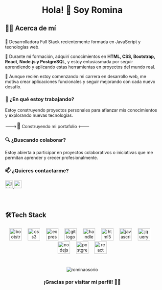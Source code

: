 ###

<h1 align="center">Hola! 👋 Soy Romina</h1>

###

<h2 align="left">👩‍💻  Acerca de mí </h2>

###
<div align="left">
<p>🌟 Desarrolladora Full Stack recientemente formada en JavaScript y tecnologías web.</p>
<p>🚀 Durante mi formación, adquirí conocimientos en <strong>HTML, CSS, Bootstrap, React, Node.js y PostgreSQL</strong>, y estoy entusiasmada por seguir aprendiendo y aplicando estas herramientas en proyectos del mundo real. </p>

<p>🎯 Aunque recién estoy comenzando mi carrera en desarrollo web, me motiva crear aplicaciones funcionales y seguir mejorando con cada nuevo desafío. </p>
<h3>🌱 ¿En qué estoy trabajando?</h3>
<p> Estoy construyendo proyectos personales para afianzar mis conocimientos y explorando nuevas tecnologías. </p>
<p >---><span style="font-size: 20px;">🤫</span> Construyendo mi portafolio <---</p>
<h3>🔍 ¿Buscando colaborar? </h3>
<p>Estoy abierta a participar en proyectos colaborativos o iniciativas que me permitan aprender y crecer profesionalmente. </p>
<h3>📫 ¿Quieres contactarme? </h3>
</div>

<div align="left">
  <a href="https://www.linkedin.com/in/romina-osorio-marmolejo/" target="_blank">
    <img src="https://img.shields.io/static/v1?message=LinkedIn&logo=linkedin&label=&color=0077B5&logoColor=white&labelColor=&style=for-the-badge" height="25" alt="linkedin logo"  />
  </a>
    <a href="mailto:r.osorio.marmolejo@gmail.com" target="_blank">
    <img src="https://img.shields.io/static/v1?message=Gmail&logo=gmail&label=&color=D14836&logoColor=white&labelColor=&style=for-the-badge" height="25" alt="gmail logo"  />
  </a>
</div>

###

<br>

<h2 align="left">🛠Tech Stack</h2>

###

<div align="center">
  <img src="https://cdn.jsdelivr.net/gh/devicons/devicon/icons/bootstrap/bootstrap-original.svg" height="40" alt="bootstrap logo"  />
  <img width="12" />
  <img src="https://cdn.jsdelivr.net/gh/devicons/devicon/icons/css3/css3-original.svg" height="40" alt="css3 logo"  />
  <img width="12" />
  <img src="https://cdn.jsdelivr.net/gh/devicons/devicon/icons/express/express-original.svg" height="40" alt="express logo"  />
  <img width="12" />
  <img src="https://cdn.jsdelivr.net/gh/devicons/devicon/icons/git/git-original.svg" height="40" alt="git logo"  />
  <img width="12" />
  <img src="https://cdn.jsdelivr.net/gh/devicons/devicon/icons/handlebars/handlebars-original.svg" height="40" alt="handlebars logo"  />
  <img width="12" />
  <img src="https://cdn.jsdelivr.net/gh/devicons/devicon/icons/html5/html5-original.svg" height="40" alt="html5 logo"  />
  <img width="12" />
  <img src="https://cdn.jsdelivr.net/gh/devicons/devicon/icons/javascript/javascript-original.svg" height="40" alt="javascript logo"  />
  <img width="12" />
  <img src="https://cdn.jsdelivr.net/gh/devicons/devicon/icons/jquery/jquery-original.svg" height="40" alt="jquery logo"  />
  <img width="12" />
  <img src="https://cdn.jsdelivr.net/gh/devicons/devicon/icons/nodejs/nodejs-original.svg" height="40" alt="nodejs logo"  />
  <img width="12" />
  <img src="https://cdn.jsdelivr.net/gh/devicons/devicon/icons/postgresql/postgresql-original.svg" height="40" alt="postgresql logo"  />
  <img width="12" />
  <img src="https://cdn.jsdelivr.net/gh/devicons/devicon/icons/react/react-original.svg" height="40" alt="react logo"  />
</div>

<br>


###

<p align="center"><img  src=https://github-readme-stats.vercel.app/api/top-langs/?username=rominaosorio&layout=compact&hide=html
 alt="rominaosorio" /></p>


###

<h3 align="center">¡Gracias por visitar mi perfil! 🚀✨</h3>

###

